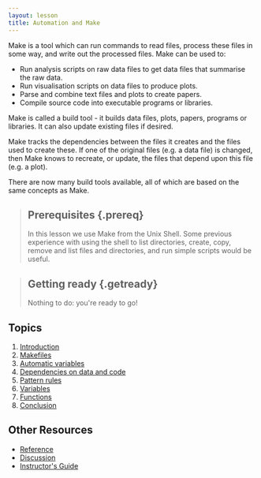 ```yaml
---
layout: lesson
title: Automation and Make
---
```


Make is a tool which can run commands to read files, process these
files in some way, and write out the processed files. Make can be used
to:

* Run analysis scripts on raw data files to get data files that
  summarise the raw data.
* Run visualisation scripts on data files to produce plots.
* Parse and combine text files and plots to create papers.
* Compile source code into executable programs or libraries.

Make is called a build tool - it builds data files, plots, papers,
programs or libraries. It can also update existing files if
desired.

Make tracks the dependencies between the files it creates and the
files used to create these. If one of the original files (e.g. a data
file) is changed, then Make knows to recreate, or update, the files
that depend upon this file (e.g. a plot).

There are now many build tools available, all of which are based on
the same concepts as Make.

> ## Prerequisites {.prereq}
>
> In this lesson we use Make from the Unix Shell. Some previous
> experience with using the shell to list directories, create, copy,
> remove and list files and directories, and run simple scripts would
> be useful.

> ## Getting ready {.getready}
>
> Nothing to do: you're ready to go!

## Topics

1.  [Introduction](01-intro.html)
2.  [Makefiles](02-makefiles.html)
3.  [Automatic variables](03-variables.html)
4.  [Dependencies on data and code](04-dependencies.html)
5.  [Pattern rules](05-patterns.html)
6.  [Variables](06-variables.html)
7.  [Functions](07-functions.html)
8.  [Conclusion](08-conclusion.html)

## Other Resources

*   [Reference](reference.html)
*   [Discussion](discussion.html)
*   [Instructor's Guide](instructors.html)
